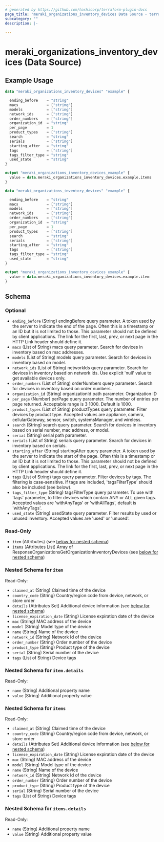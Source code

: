```yaml
---
# generated by https://github.com/hashicorp/terraform-plugin-docs
page_title: "meraki_organizations_inventory_devices Data Source - terraform-provider-meraki"
subcategory: ""
description: |-
  
---
```


# meraki_organizations_inventory_devices (Data Source)



## Example Usage

```terraform
data "meraki_organizations_inventory_devices" "example" {

  ending_before    = "string"
  macs             = ["string"]
  models           = ["string"]
  network_ids      = ["string"]
  order_numbers    = ["string"]
  organization_id  = "string"
  per_page         = 1
  product_types    = ["string"]
  search           = "string"
  serials          = ["string"]
  starting_after   = "string"
  tags             = ["string"]
  tags_filter_type = "string"
  used_state       = "string"
}

output "meraki_organizations_inventory_devices_example" {
  value = data.meraki_organizations_inventory_devices.example.items
}

data "meraki_organizations_inventory_devices" "example" {

  ending_before    = "string"
  macs             = ["string"]
  models           = ["string"]
  network_ids      = ["string"]
  order_numbers    = ["string"]
  organization_id  = "string"
  per_page         = 1
  product_types    = ["string"]
  search           = "string"
  serials          = ["string"]
  starting_after   = "string"
  tags             = ["string"]
  tags_filter_type = "string"
  used_state       = "string"
}

output "meraki_organizations_inventory_devices_example" {
  value = data.meraki_organizations_inventory_devices.example.item
}
```

<!-- schema generated by tfplugindocs -->
## Schema

### Optional

- `ending_before` (String) endingBefore query parameter. A token used by the server to indicate the end of the page. Often this is a timestamp or an ID but it is not limited to those. This parameter should not be defined by client applications. The link for the first, last, prev, or next page in the HTTP Link header should define it.
- `macs` (List of String) macs query parameter. Search for devices in inventory based on mac addresses.
- `models` (List of String) models query parameter. Search for devices in inventory based on model.
- `network_ids` (List of String) networkIds query parameter. Search for devices in inventory based on network ids. Use explicit 'null' value to get available devices only.
- `order_numbers` (List of String) orderNumbers query parameter. Search for devices in inventory based on order numbers.
- `organization_id` (String) organizationId path parameter. Organization ID
- `per_page` (Number) perPage query parameter. The number of entries per page returned. Acceptable range is 3 1000. Default is 1000.
- `product_types` (List of String) productTypes query parameter. Filter devices by product type. Accepted values are appliance, camera, cellularGateway, sensor, switch, systemsManager, and wireless.
- `search` (String) search query parameter. Search for devices in inventory based on serial number, mac address, or model.
- `serial` (String) serial path parameter.
- `serials` (List of String) serials query parameter. Search for devices in inventory based on serials.
- `starting_after` (String) startingAfter query parameter. A token used by the server to indicate the start of the page. Often this is a timestamp or an ID but it is not limited to those. This parameter should not be defined by client applications. The link for the first, last, prev, or next page in the HTTP Link header should define it.
- `tags` (List of String) tags query parameter. Filter devices by tags. The filtering is case-sensitive. If tags are included, 'tagsFilterType' should also be included (see below).
- `tags_filter_type` (String) tagsFilterType query parameter. To use with 'tags' parameter, to filter devices which contain ANY or ALL given tags. Accepted values are 'withAnyTags' or 'withAllTags', default is 'withAnyTags'.
- `used_state` (String) usedState query parameter. Filter results by used or unused inventory. Accepted values are 'used' or 'unused'.

### Read-Only

- `item` (Attributes) (see [below for nested schema](#nestedatt--item))
- `items` (Attributes List) Array of ResponseOrganizationsGetOrganizationInventoryDevices (see [below for nested schema](#nestedatt--items))

<a id="nestedatt--item"></a>
### Nested Schema for `item`

Read-Only:

- `claimed_at` (String) Claimed time of the device
- `country_code` (String) Country/region code from device, network, or store order
- `details` (Attributes Set) Additional device information (see [below for nested schema](#nestedatt--item--details))
- `license_expiration_date` (String) License expiration date of the device
- `mac` (String) MAC address of the device
- `model` (String) Model type of the device
- `name` (String) Name of the device
- `network_id` (String) Network Id of the device
- `order_number` (String) Order number of the device
- `product_type` (String) Product type of the device
- `serial` (String) Serial number of the device
- `tags` (List of String) Device tags

<a id="nestedatt--item--details"></a>
### Nested Schema for `item.details`

Read-Only:

- `name` (String) Additional property name
- `value` (String) Additional property value



<a id="nestedatt--items"></a>
### Nested Schema for `items`

Read-Only:

- `claimed_at` (String) Claimed time of the device
- `country_code` (String) Country/region code from device, network, or store order
- `details` (Attributes Set) Additional device information (see [below for nested schema](#nestedatt--items--details))
- `license_expiration_date` (String) License expiration date of the device
- `mac` (String) MAC address of the device
- `model` (String) Model type of the device
- `name` (String) Name of the device
- `network_id` (String) Network Id of the device
- `order_number` (String) Order number of the device
- `product_type` (String) Product type of the device
- `serial` (String) Serial number of the device
- `tags` (List of String) Device tags

<a id="nestedatt--items--details"></a>
### Nested Schema for `items.details`

Read-Only:

- `name` (String) Additional property name
- `value` (String) Additional property value
